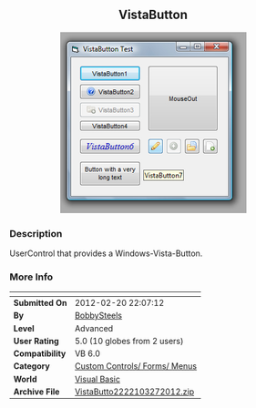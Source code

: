 ﻿<div align="center">

## VistaButton

<img src="PIC201221811219171.jpg">
</div>

### Description

UserControl that provides a Windows-Vista-Button.
 
### More Info
 


<span>             |<span>
---                |---
**Submitted On**   |2012-02-20 22:07:12
**By**             |[BobbySteels](https://github.com/Planet-Source-Code/PSCIndex/blob/master/ByAuthor/bobbysteels.md)
**Level**          |Advanced
**User Rating**    |5.0 (10 globes from 2 users)
**Compatibility**  |VB 6\.0
**Category**       |[Custom Controls/ Forms/  Menus](https://github.com/Planet-Source-Code/PSCIndex/blob/master/ByCategory/custom-controls-forms-menus__1-4.md)
**World**          |[Visual Basic](https://github.com/Planet-Source-Code/PSCIndex/blob/master/ByWorld/visual-basic.md)
**Archive File**   |[VistaButto2222103272012\.zip](https://github.com/Planet-Source-Code/bobbysteels-vistabutton__1-74274/archive/master.zip)








